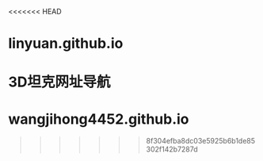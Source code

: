 <<<<<<< HEAD
# linyuan.github.io
3D坦克网址导航
=======
# wangjihong4452.github.io
>>>>>>> 8f304efba8dc03e5925b6b1de85302f142b7287d
